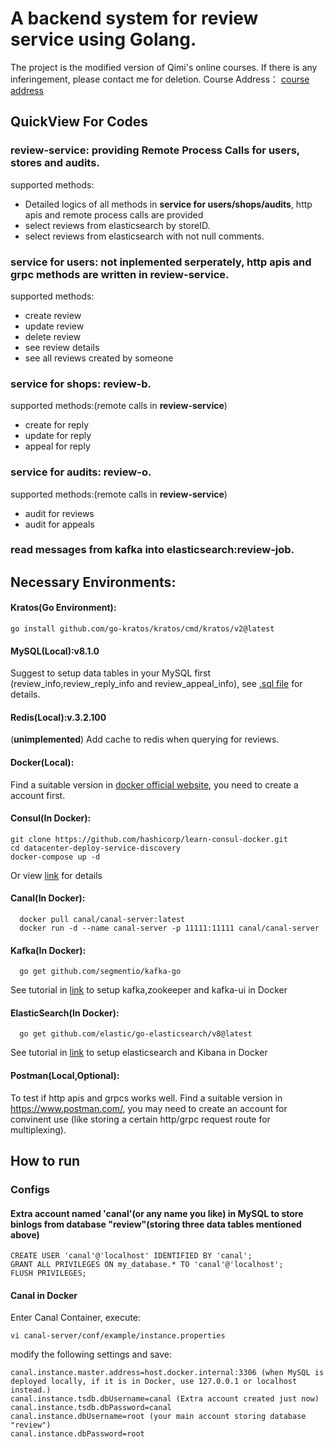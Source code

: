 # A backend system for review service using Golang.
The project is the modified version of Qimi's online courses. If there is any inferingement, please contact me for deletion.
Course Address： [course address](https://study.163.com/course/courseMain.htm?courseId=1212937804)
## QuickView For Codes
### review-service: providing Remote Process Calls for users, stores and audits.

supported methods:
- Detailed logics of all methods in **service for users/shops/audits**, http apis and remote process calls are provided
- select reviews from elasticsearch by storeID.
- select reviews from elasticsearch with not null comments.
 
### service for users: not inplemented serperately, http apis and grpc methods are written in **review-service**.

supported methods:
- create review
- update review
- delete review
- see review details
- see all reviews created by someone

### service for shops: review-b.

supported methods:(remote calls in **review-service**)
- create for reply
- update for reply
- appeal for reply

### service for audits: review-o.
supported methods:(remote calls in **review-service**)
- audit for reviews
- audit for appeals

### read messages from kafka into elasticsearch:review-job.

## Necessary Environments:
#### Kratos(Go Environment):
  ```
  go install github.com/go-kratos/kratos/cmd/kratos/v2@latest
  ```
#### MySQL(Local):v8.1.0
Suggest to setup data tables in your MySQL first (review_info,review_reply_info and review_appeal_info), see [.sql file](https://github.com/MysteriousX0214/Review-Service/blob/master/review-service/review.sql) for details.  
#### Redis(Local):v.3.2.100
(**unimplemented**) Add cache to redis when querying for reviews.
#### Docker(Local): 
Find a suitable version in [docker official website](https://www.docker.com/), you need to create a account first.
#### Consul(In Docker):
```
git clone https://github.com/hashicorp/learn-consul-docker.git
cd datacenter-deploy-service-discovery
docker-compose up -d
```
Or view [link](https://www.liwenzhou.com/posts/Go/consul/) for details
#### Canal(In Docker): 
```
  docker pull canal/canal-server:latest
  docker run -d --name canal-server -p 11111:11111 canal/canal-server
```
#### Kafka(In Docker):
```
  go get github.com/segmentio/kafka-go
```
See tutorial in [link](https://www.liwenzhou.com/posts/Go/kafka-go/) to setup kafka,zookeeper and kafka-ui in Docker
#### ElasticSearch(In Docker):
```
  go get github.com/elastic/go-elasticsearch/v8@latest
```
See tutorial in [link](https://www.liwenzhou.com/posts/Go/elasticsearch/) to setup elasticsearch and Kibana in Docker
#### Postman(Local,Optional):
To test if http apis and grpcs works well.
Find a suitable version in https://www.postman.com/, you may need to create an account for convinent use (like storing a certain http/grpc request route for multiplexing).

## How to run
### Configs
#### Extra account named 'canal'(or any name you like) in MySQL to store binlogs from database "review"(storing three data tables mentioned above)
```
CREATE USER 'canal'@'localhost' IDENTIFIED BY 'canal';
GRANT ALL PRIVILEGES ON my_database.* TO 'canal'@'localhost';
FLUSH PRIVILEGES;
```
#### Canal in Docker
Enter Canal Container, execute:
```
vi canal-server/conf/example/instance.properties
```
modify the following settings and save:
```
canal.instance.master.address=host.docker.internal:3306 (when MySQL is deployed locally, if it is in Docker, use 127.0.0.1 or localhost instead.)
canal.instance.tsdb.dbUsername=canal (Extra account created just now)
canal.instance.tsdb.dbPassword=canal
canal.instance.dbUsername=root (your main account storing database "review")
canal.instance.dbPassword=root
```
